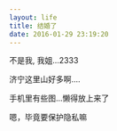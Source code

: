```yaml
---
layout: life
title: 结婚了
date: 2016-01-29 23:19:20
---
```


不是我, 我姐...2333

济宁这里山好多啊....

手机里有些图...懒得放上来了

嗯，毕竟要保护隐私嘛
